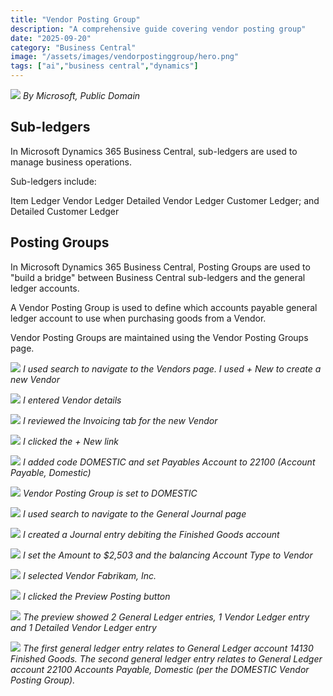 ```yaml
---
title: "Vendor Posting Group"
description: "A comprehensive guide covering vendor posting group"
date: "2025-09-20"
category: "Business Central"
image: "/assets/images/vendorpostinggroup/hero.png"
tags: ["ai","business central","dynamics"]
---
```


![](/assets/images/vendorpostinggroup/dynamics365-color.svg)
*By Microsoft, Public Domain*


## Sub-ledgers

In Microsoft Dynamics 365 Business Central, sub-ledgers are used to manage business operations.

Sub-ledgers include:

Item Ledger
Vendor Ledger
Detailed Vendor Ledger
Customer Ledger; and
Detailed Customer Ledger


## Posting Groups

In Microsoft Dynamics 365 Business Central, Posting Groups are used to "build a bridge" between Business Central sub-ledgers and the general ledger accounts.


A Vendor Posting Group is used to define which accounts payable general ledger account to use when purchasing goods from a Vendor.

Vendor Posting Groups are maintained using the Vendor Posting Groups page.

![](/assets/images/vendorpostinggroup/screen-shot-2023-12-11-at-7.05.09-pm-1536x860.png)
*I used search to navigate to the Vendors page. I used + New to create a new Vendor*

![](/assets/images/vendorpostinggroup/screen-shot-2023-12-11-at-7.07.22-pm-1536x859.png)
*I entered Vendor details*

![](/assets/images/vendorpostinggroup/screen-shot-2023-12-11-at-7.07.54-pm-1536x860.png)
*I reviewed the Invoicing tab for the new Vendor*

![](/assets/images/vendorpostinggroup/screen-shot-2023-12-12-at-11.39.06-am-1536x996.png)
*I clicked the + New link*

![](/assets/images/vendorpostinggroup/screen-shot-2023-12-12-at-11.41.36-am-1536x996.png)
*I added code DOMESTIC and set Payables Account to 22100 (Account Payable, Domestic)*

![](/assets/images/vendorpostinggroup/screen-shot-2023-12-12-at-11.42.04-am-1536x998.png)
*Vendor Posting Group is set to DOMESTIC*

![](/assets/images/vendorpostinggroup/screen-shot-2023-12-12-at-11.51.39-am-1536x371.png)
*I used search to navigate to the General Journal page*

![](/assets/images/vendorpostinggroup/screen-shot-2023-12-12-at-11.54.14-am-1536x610.png)
*I created a Journal entry debiting the Finished Goods account*

![](/assets/images/vendorpostinggroup/screen-shot-2023-12-12-at-12.03.08-pm-1536x558.png)
*I set the Amount to $2,503 and the balancing Account Type to Vendor*

![](/assets/images/vendorpostinggroup/screen-shot-2023-12-12-at-12.03.53-pm-1536x554.png)
*I selected Vendor Fabrikam, Inc.*

![](/assets/images/vendorpostinggroup/screen-shot-2023-12-12-at-12.05.28-pm-1536x426.png)
*I clicked the Preview Posting button*

![](/assets/images/vendorpostinggroup/screen-shot-2023-12-12-at-12.05.55-pm-1536x393.png)
*The preview showed 2 General Ledger entries, 1 Vendor Ledger entry and 1 Detailed Vendor Ledger entry*

![](/assets/images/vendorpostinggroup/screen-shot-2023-12-12-at-12.06.33-pm-1536x311.png)
*The first general ledger entry relates to General Ledger account 14130 Finished Goods. The second general ledger entry relates to General Ledger account 22100 Accounts Payable, Domestic (per the DOMESTIC Vendor Posting Group).*